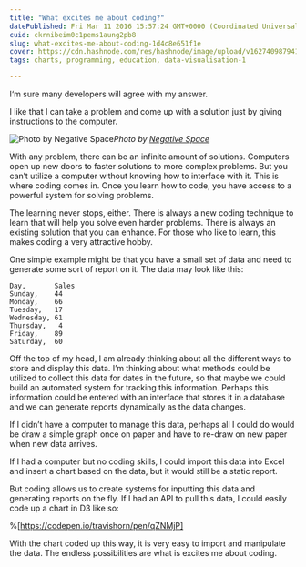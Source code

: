 ```yaml
---
title: "What excites me about coding?"
datePublished: Fri Mar 11 2016 15:57:24 GMT+0000 (Coordinated Universal Time)
cuid: ckrnibeim0c1pems1aung2pb8
slug: what-excites-me-about-coding-1d4c8e651f1e
cover: https://cdn.hashnode.com/res/hashnode/image/upload/v1627409879417/7DimWMhMS.jpeg
tags: charts, programming, education, data-visualisation-1

---
```



I‘m sure many developers will agree with my answer.

I like that I can take a problem and come up with a solution just by giving instructions to the computer.

![Photo by [Negative Space](https://cdn.hashnode.com/res/hashnode/image/upload/v1627409877362/IuDYB1zRy.html)](https://cdn-images-1.medium.com/max/10944/1*sjpeJdx9jGWr9MPEfZIZJg.jpeg)*Photo by [Negative Space](https://unsplash.com/negativespace)*

With any problem, there can be an infinite amount of solutions. Computers open up new doors to faster solutions to more complex problems. But you can’t utilize a computer without knowing how to interface with it. This is where coding comes in. Once you learn how to code, you have access to a powerful system for solving problems.

The learning never stops, either. There is always a new coding technique to learn that will help you solve even harder problems. There is always an existing solution that you can enhance. For those who like to learn, this makes coding a very attractive hobby.

One simple example might be that you have a small set of data and need to generate some sort of report on it. The data may look like this:

```
Day,       Sales
Sunday,    44
Monday,    66
Tuesday,   17
Wednesday, 61
Thursday,   4
Friday,    89
Saturday,  60
```


Off the top of my head, I am already thinking about all the different ways to store and display this data. I’m thinking about what methods could be utilized to collect this data for dates in the future, so that maybe we could build an automated system for tracking this information. Perhaps this information could be entered with an interface that stores it in a database and we can generate reports dynamically as the data changes.

If I didn’t have a computer to manage this data, perhaps all I could do would be draw a simple graph once on paper and have to re-draw on new paper when new data arrives.

If I had a computer but no coding skills, I could import this data into Excel and insert a chart based on the data, but it would still be a static report.

But coding allows us to create systems for inputting this data and generating reports on the fly. If I had an API to pull this data, I could easily code up a chart in D3 like so:

%[https://codepen.io/travishorn/pen/qZNMjP]

With the chart coded up this way, it is very easy to import and manipulate the data. The endless possibilities are what is excites me about coding.